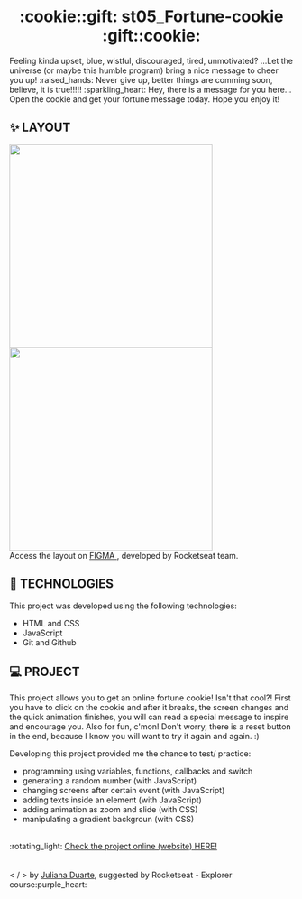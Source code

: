 <h1 align="center">:cookie::gift: st05_Fortune-cookie :gift::cookie:</h1>

<p> Feeling kinda upset, blue, wistful, discouraged, tired, unmotivated? ...Let the universe (or maybe this humble program) bring a nice message to cheer you up! :raised_hands: 
Never give up, better things are comming soon, believe, it is true!!!!! :sparkling_heart:
Hey, there is a message for you here... Open the cookie and get your fortune message today. Hope you enjoy it!</p>

## :sparkles: LAYOUT

<span align="center">
 <img src="https://user-images.githubusercontent.com/70992473/236083407-878ff951-4112-4f31-aed9-cc1b82d9a996.png" height="360px" />
 <img src="https://user-images.githubusercontent.com/70992473/236083434-87db4569-8847-4668-8877-986dc6b4e409.png" height="360px" />
</span>
<br> Access the layout on <a href = "https://www.figma.com/file/WtcwJUgKicM26OQLd7C6vo/Biscoito-da-Sorte-(Community)?type=design&node-id=0-1&t=bWRT1HK44GmS3qJa-0"> FIGMA </a>, developed by Rocketseat team.

## 🚀 TECHNOLOGIES

This project was developed using the following technologies:

- HTML and CSS
- JavaScript
- Git and Github

## 💻 PROJECT

This project allows you to get an online fortune cookie! Isn't that cool?! First you have to click on the cookie and after it breaks, the screen changes and the quick animation finishes, you will can read a special message to inspire and encourage you. Also for fun, c'mon! Don't worry, there is a reset button in the end, because I know you will want to try it again and again. :)

Developing this project provided me the chance to test/ practice:
  * programming using variables, functions, callbacks and switch
  * generating a random number (with JavaScript)
  * changing screens after certain event (with JavaScript)  
  * adding texts inside an element (with JavaScript)
  * adding animation as zoom and slide (with CSS)
  * manipulating a gradient backgroun (with CSS)

<br>
 :rotating_light: 
 <a href = "https://dupoisk.github.io/st05_Fortune-cookie/"> Check the project online (website) HERE! </a>
<br>
<br>
<br>
< / > by <a href ="https://www.linkedin.com/in/juliana-duarte-5a0742140/">Juliana Duarte</a>, suggested by Rocketseat - Explorer course:purple_heart:
                                                                                   



